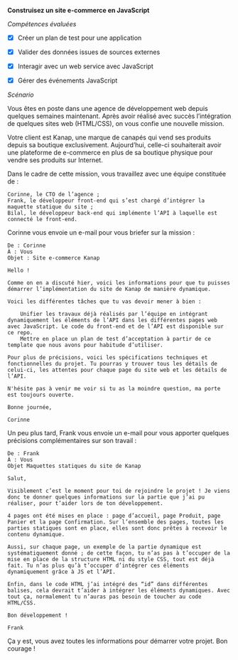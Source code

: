 **Construisez un site e-commerce en JavaScript**

_Compétences évaluées_

- [x] Créer un plan de test pour une application

- [x] Valider des données issues de sources externes

- [x] Interagir avec un web service avec JavaScript

- [x] Gérer des événements JavaScript

_Scénario_

Vous êtes en poste dans une agence de développement web depuis quelques semaines maintenant. Après avoir réalisé avec succès l’intégration de quelques sites web (HTML/CSS), on vous confie une nouvelle mission.

Votre client est Kanap, une marque de canapés qui vend ses produits depuis sa boutique exclusivement. Aujourd’hui, celle-ci souhaiterait avoir une plateforme de e-commerce en plus de sa boutique physique pour vendre ses produits sur Internet.

Dans le cadre de cette mission, vous travaillez avec une équipe constituée de :

    Corinne, le CTO de l’agence ;
    Frank, le développeur front-end qui s’est chargé d’intégrer la maquette statique du site ;
    Bilal, le développeur back-end qui implémente l’API à laquelle est connecté le front-end.

Corinne vous envoie un e-mail pour vous briefer sur la mission :

    De : Corinne
    À : Vous
    Objet : Site e-commerce Kanap 

    Hello !

    Comme on en a discuté hier, voici les informations pour que tu puisses démarrer l’implémentation du site de Kanap de manière dynamique. 

    Voici les différentes tâches que tu vas devoir mener à bien :

        Unifier les travaux déjà réalisés par l’équipe en intégrant dynamiquement les éléments de l’API dans les différentes pages web avec JavaScript. Le code du front-end et de l’API est disponible sur ce repo.
        Mettre en place un plan de test d’acceptation à partir de ce template que nous avons pour habitude d’utiliser.

    Pour plus de précisions, voici les spécifications techniques et fonctionnelles du projet. Tu pourras y trouver tous les détails de celui-ci, les attentes pour chaque page du site web et les détails de l’API. 

    N'hésite pas à venir me voir si tu as la moindre question, ma porte est toujours ouverte.

    Bonne journée,

    Corinne

Un peu plus tard, Frank vous envoie un e-mail pour vous apporter quelques précisions complémentaires sur son travail :

    De : Frank
    À : Vous
    Objet Maquettes statiques du site de Kanap 

    Salut,

    Visiblement c’est le moment pour toi de rejoindre le projet ! Je viens donc te donner quelques informations sur la partie que j’ai pu réaliser, pour t’aider lors de ton développement.

    4 pages ont été mises en place : page d’accueil, page Produit, page Panier et la page Confirmation. Sur l’ensemble des pages, toutes les parties statiques sont en place, elles sont donc prêtes à recevoir le contenu dynamique.

    Aussi, sur chaque page, un exemple de la partie dynamique est systématiquement donné ; de cette façon, tu n’as pas à t’occuper de la mise en place de la structure HTML ni du style CSS, tout est déjà fait. Tu n’as plus qu’à t’occuper d’intégrer ces éléments dynamiquement grâce à JS et l’API.

    Enfin, dans le code HTML j’ai intégré des “id” dans différentes balises, cela devrait t’aider à intégrer les éléments dynamiques. Avec tout ça, normalement tu n’auras pas besoin de toucher au code HTML/CSS.

    Bon développement !

    Frank

Ça y est, vous avez toutes les informations pour démarrer votre projet. Bon courage !
